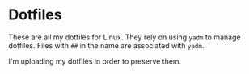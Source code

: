 Dotfiles
========

These are all my dotfiles for Linux.  They rely on using `yadm` to manage dotfiles.  Files with `##` in the name are associated with `yadm`.

I'm uploading my dotfiles in order to preserve them.

